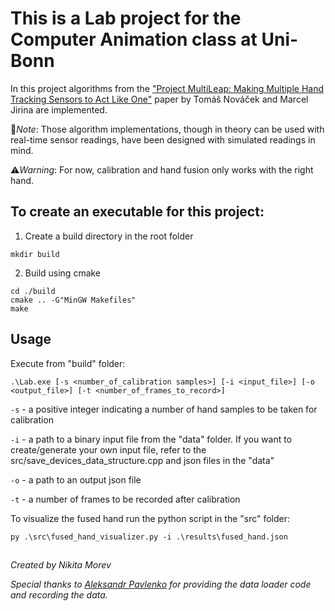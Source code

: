 # This is a Lab project for the Computer Animation class at Uni-Bonn

In this project algorithms from the ["Project MultiLeap: Making Multiple Hand Tracking Sensors to Act Like One"](https://www.researchgate.net/publication/357257620_Project_MultiLeap_Making_Multiple_Hand_Tracking_Sensors_to_Act_Like_One)
paper by Tomáš Nováček and Marcel Jirina are implemented.

📝*Note*: Those algorithm implementations, though in theory can be used with real-time sensor readings, have been designed with simulated readings in mind.

⚠*Warning*: For now, calibration and hand fusion only works with the right hand.

## To create an executable for this project:
1. Create a build directory in the root folder
```
mkdir build
```
2. Build using cmake
```
cd ./build
cmake .. -G"MinGW Makefiles"
make
```
## Usage
Execute from "build" folder:
```
.\Lab.exe [-s <number_of_calibration samples>] [-i <input_file>] [-o <output_file>] [-t <number_of_frames_to_record>]
```

`-s` - a positive integer indicating a number of hand samples to be taken for calibration

`-i` - a path to a binary input file from the "data" folder. If you want to create/generate your own input file, refer to the src/save_devices_data_structure.cpp and json files in the "data"

`-o` - a path to an output json file

`-t` - a number of frames to be recorded after calibration

To visualize the fused hand run the python script in the "src" folder:
```
py .\src\fused_hand_visualizer.py -i .\results\fused_hand.json
```
##
*Created by Nikita Morev*

*Special thanks to [Aleksandr Pavlenko](https://github.com/SashaPavlenko) for providing the data loader code and recording the data.*

